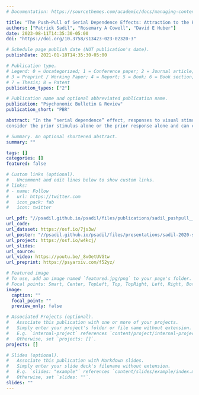 ```yaml
---
# Documentation: https://sourcethemes.com/academic/docs/managing-content/

title: "The Push–Pull of Serial Dependence Effects: Attraction to the Prior Response and Repulsion from the Prior Stimulus"
authors: ["Patrick Sadil", "Rosemary A Cowell", "David E Huber"]
date: 2023-08-11T14:35:30-05:00
doi: "https://doi.org/10.3758/s13423-023-02320-3"

# Schedule page publish date (NOT publication's date).
publishDate: 2021-01-18T14:35:30-05:00

# Publication type.
# Legend: 0 = Uncategorized; 1 = Conference paper; 2 = Journal article;
# 3 = Preprint / Working Paper; 4 = Report; 5 = Book; 6 = Book section;
# 7 = Thesis; 8 = Patent
publication_types: ["2"]

# Publication name and optional abbreviated publication name.
publication: "Psychonomic Bulletin & Review"
publication_short: "PBR"

abstract: "In the “serial dependence” effect, responses to visual stimuli appear biased toward the last trial's stimulus. However, several kinds of serial dependence exist, with some reflecting prior stimuli and others reflecting prior responses. One-factor analyses
consider the prior stimulus alone or the prior response alone and can consider both variables only via separate analyses. We demonstrate that one-factor analyses are potentially misleading and can reach conclusions that are opposite from the truth if both dependencies exist. To address this limitation, we developed two-factor analyses (model comparison with hierarchical Bayesian modeling and an empirical “quadrant analysis”), which consider trial-by-trial combinations of prior response and prior stimulus. Two-factor analyses can tease apart the two dependencies if applied to a sufficiently large dataset. We applied these analyses to a new study and to four previously published studies. When applying a model that included the possibility of both dependencies, there was no evidence of attraction to the prior stimulus in any dataset, but there was evidence of attraction to the prior response in all datasets. Two of the datasets contained sufficient constraint to determine that both dependencies were needed to explain the results. For these datasets, the dependency on the prior stimulus was repulsive rather than attractive. Our results are consistent with the claim that both dependencies exist in most serial dependence studies (the two-dependence model was not ruled out for any dataset) and, furthermore, that the two dependencies work against each other."

# Summary. An optional shortened abstract.
summary: ""

tags: []
categories: []
featured: false

# Custom links (optional).
#   Uncomment and edit lines below to show custom links.
# links:
# - name: Follow
#   url: https://twitter.com
#   icon_pack: fab
#   icon: twitter

url_pdf: "//psadil.github.io/psadil/files/publications/sadil_pushpull__2023.pdf"
url_code: 
url_dataset: https://osf.io/7js3w/
url_poster: "//psadil.github.io/psadil/files/presentations/sadil-2020-serialdependence.pdf"
url_project: https://osf.io/w4kcj/ 
url_slides:
url_source:
url_video: https://youtu.be/_8vOetUVGtw
url_preprint: https://psyarxiv.com/f52yz/

# Featured image
# To use, add an image named `featured.jpg/png` to your page's folder. 
# Focal points: Smart, Center, TopLeft, Top, TopRight, Left, Right, BottomLeft, Bottom, BottomRight.
image:
  caption: ""
  focal_point: ""
  preview_only: false

# Associated Projects (optional).
#   Associate this publication with one or more of your projects.
#   Simply enter your project's folder or file name without extension.
#   E.g. `internal-project` references `content/project/internal-project/index.md`.
#   Otherwise, set `projects: []`.
projects: []

# Slides (optional).
#   Associate this publication with Markdown slides.
#   Simply enter your slide deck's filename without extension.
#   E.g. `slides: "example"` references `content/slides/example/index.md`.
#   Otherwise, set `slides: ""`.
slides: ""
---
```

